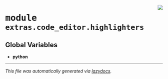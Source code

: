 <!-- markdownlint-disable -->

<a href="..\..\qtstrap\extras\code_editor\highlighters\__init__.py#L0"><img align="right" style="float:right;" src="https://img.shields.io/badge/-source-cccccc?style=flat-square"></a>

# <kbd>module</kbd> `extras.code_editor.highlighters`




**Global Variables**
---------------
- **python**




---

_This file was automatically generated via [lazydocs](https://github.com/ml-tooling/lazydocs)._
